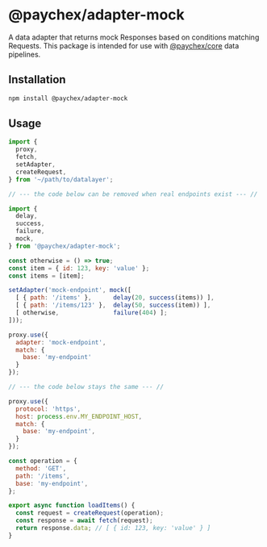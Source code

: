 # @paychex/adapter-mock

A data adapter that returns mock Responses based on conditions matching Requests. This package
is intended for use with [@paychex/core](https://github.com/paychex/core) data pipelines.

## Installation

```bash
npm install @paychex/adapter-mock
```

## Usage

```js
import {
  proxy,
  fetch,
  setAdapter,
  createRequest,
} from '~/path/to/datalayer';

// --- the code below can be removed when real endpoints exist --- //

import {
  delay,
  success,
  failure,
  mock,
} from '@paychex/adapter-mock';

const otherwise = () => true;
const item = { id: 123, key: 'value' };
const items = [item];

setAdapter('mock-endpoint', mock([
  [ { path: '/items' },      delay(20, success(items)) ],
  [ { path: '/items/123' },  delay(50, success(item)) ],
  [ otherwise,               failure(404) ];
]));

proxy.use({
  adapter: 'mock-endpoint',
  match: {
    base: 'my-endpoint'
  }
});

// --- the code below stays the same --- //

proxy.use({
  protocol: 'https',
  host: process.env.MY_ENDPOINT_HOST,
  match: {
    base: 'my-endpoint',
  }
});

const operation = {
  method: 'GET',
  path: '/items',
  base: 'my-endpoint',
};

export async function loadItems() {
  const request = createRequest(operation);
  const response = await fetch(request);
  return response.data; // [ { id: 123, key: 'value' } ]
}
```

